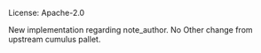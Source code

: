 License: Apache-2.0

New implementation regarding note_author. No Other change from upstream cumulus pallet.